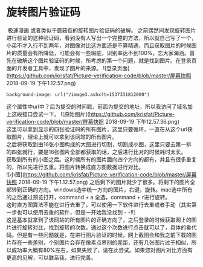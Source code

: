# 旋转图片验证码

​      极速漫画 或者类似于蘑菇街的旋转图片验证码的破解。
​      之前偶然间发现旋转图片进行验证的这种验证码，看到没有人写出一个完整的方法，所以就自己写了一个，小弟不才入行不到两年，对图像对比这方面还是不算精通，而且获取图片的时候图片的质量会有所降低，可能会有一些瑕疵，识别率达不到100%，忘大家海涵。
​      首先在破解这个图片验证码的时候，所考虑的第一个问题，就是找到图片。在登录页面的开发者工具中，发现了图片的来源。
![登录页面](https://github.com/krisfat/Picture-verification-code/blob/master/屏幕快照 2018-09-19 下午1.12.57.png)

<pre><code>background-image: url("/image3.ashx?t=1537331812000")
</code></pre>	  
​      这个属性中url中？后为提交的时间戳，前面为提交的地址，所以我访问了域名加上这段接口尝试一下。
![原始图片](https://github.com/krisfat/Picture-verification-code/blob/master/屏幕快照 2018-09-19 下午12.57.36.png)  
​      这里可以拿到显示的四张验证码的所有图片，这里只要循环，一直在从这个url获取图片，理论上就可以拿到该网站的所有图片。  
​      之后将获取到由16张小图构成的大图进行切割，切割成小图，这里只要去第一排的四张就行，要是16张图片全部都获取的话，之后进行比对的时候耗时太长。  
​      获取到所有的小图之后。这时候所有的图片面向四个方向的都有，并且有很多重复的，所以先进行去重。将图片转换成直方图数据进行对比。  
![小图](https://github.com/krisfat/Picture-verification-code/blob/master/屏幕快照 2018-09-19 下午1.12.57.png)
​      之后剩下的图片就少了很多。将剩下的图片全部转到正确的方向。windows选中统一方向的图片，右键，旋转。mac选中所有的之后通过预览打开，command + a 全选，command + r进行旋转。  
​      这时直方图算法不能在进行去重了，可以使用一下软件进行去重或者手动（其实第一步也可以使用去重的软件，但是一开始我没找到 - -!!）  
​      这是基本就拿到了该网站的所有图片的正确方向了，之后登录的时候获取网上的图片进行旋转对比，找到旋转的次数，通过这个次数进行点击就可以了，具体的看代码。
​      但是有一些问题就是，在进行图片验证的时候，网上截图会和我之前下载的图片存在一些差别，个别图片会存在像素点界别的差距，还有几张图片过于相似，所以成功率大概有80%左右，如果失败了，请在此尝试。如果您对图片对比方面有更高的见解，可以联系我，进行完善。


